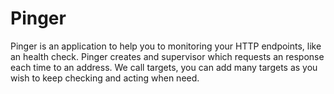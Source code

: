 # Pinger

Pinger is an application to help you to monitoring your HTTP endpoints, like an health check. Pinger creates and supervisor which requests an response each time to an address. We call targets, you can add many targets as you wish to keep checking and acting when need.